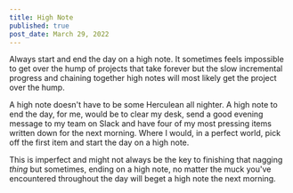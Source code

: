 ```yaml
---
title: High Note
published: true
post_date: March 29, 2022
---
```


Always start and end the day on a high note. It sometimes feels impossible to get over the hump of projects that take forever but the slow incremental progress and chaining together high notes will most likely get the project over the hump.

A high note doesn't have to be some Herculean all nighter. A high note to end the day, for me, would be to clear my desk, send a good evening message to my team on Slack and have four of my most pressing items written down for the next morning. Where I would, in a perfect world, pick off the first item and start the day on a high note.

This is imperfect and might not always be the key to finishing that nagging *thing* but sometimes, ending on a high note, no matter the muck you've encountered throughout the day will beget a high note the next morning.